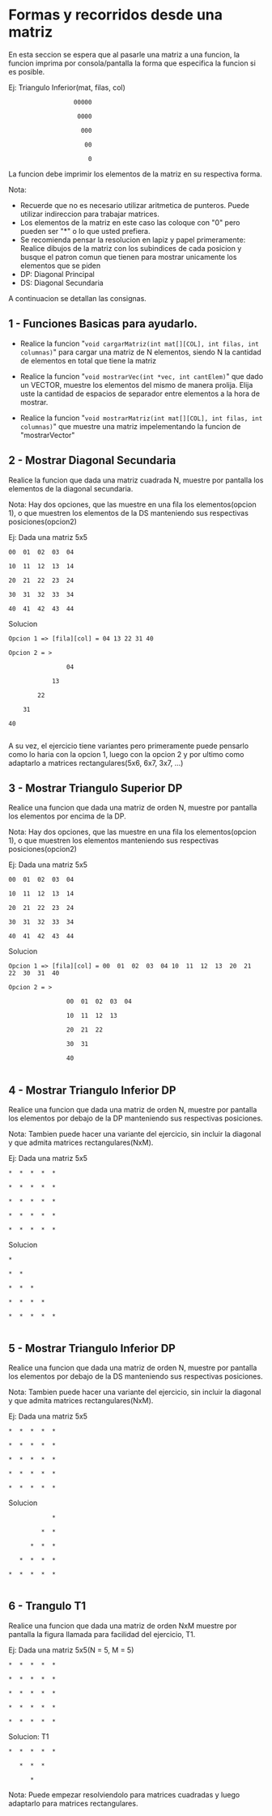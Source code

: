 # Formas y recorridos desde una matriz

En esta seccion se espera que al pasarle una matriz a una funcion, la funcion imprima por consola/pantalla la forma que especifica la funcion si es posible.

Ej:
    Triangulo Inferior(mat, filas, col)
    
                    
                      00000
                      
                       0000
                       
                        000
                        
                         00
                         
                          0
                   
La funcion debe imprimir los elementos de la matriz en su respectiva forma.

Nota: 
  - Recuerde que no es necesario utilizar aritmetica de punteros. Puede utilizar indireccion para trabajar matrices.
  - Los elementos de la matriz en este caso las coloque con "0" pero pueden ser "*" o lo que usted prefiera.
  - Se recomienda pensar la resolucion en lapiz y papel primeramente: Realice dibujos de la matriz con los subindices de cada posicion y busque el patron comun que tienen para mostrar unicamente los elementos que se piden
  - DP: Diagonal Principal
  - DS: Diagonal Secundaria

A continuacion se detallan las consignas.

## 1 - Funciones Basicas para ayudarlo.

- Realice la funcion "``void cargarMatriz(int mat[][COL], int filas, int columnas)``" para cargar una matriz de N elementos, siendo N la cantidad de elementos en total
que tiene la matriz

- Realice la funcion "``void mostrarVec(int *vec, int cantElem)``" que dado un VECTOR, muestre los elementos del mismo de manera prolija. Elija uste la cantidad de espacios 
de separador entre elementos a la hora de mostrar.

- Realice la funcion "``void mostrarMatriz(int mat[][COL], int filas, int columnas)``" que muestre una matriz impelementando la funcion de "mostrarVector"

## 2 - Mostrar Diagonal Secundaria

Realice la funcion que dada una matriz cuadrada N, muestre por pantalla los elementos de la diagonal secundaria.

Nota: Hay dos opciones, que las muestre en una fila los elementos(opcion 1), o que muestren los elementos de la DS manteniendo sus respectivas posiciones(opcion2)

Ej: Dada una matriz 5x5

```
00  01  02  03  04

10  11  12  13  14

20  21  22  23  24

30  31  32  33  34

40  41  42  43  44
```
Solucion
```
Opcion 1 => [fila][col] = 04 13 22 31 40

Opcion 2 = >

                04

            13

        22

    31 

40 
            
```
A su vez, el ejercicio tiene variantes pero primeramente puede pensarlo como lo haria con la opcion 1, luego con la opcion 2 y por ultimo como adaptarlo a matrices rectangulares(5x6, 6x7, 3x7, ...)

## 3 - Mostrar Triangulo Superior DP

Realice una funcion que dada una matriz de orden N, muestre por pantalla los elementos por encima de la DP.

Nota: Hay dos opciones, que las muestre en una fila los elementos(opcion 1), o que muestren los elementos manteniendo sus respectivas posiciones(opcion2)


Ej: Dada una matriz 5x5

```
00  01  02  03  04

10  11  12  13  14

20  21  22  23  24

30  31  32  33  34

40  41  42  43  44
```
Solucion
```
Opcion 1 => [fila][col] = 00  01  02  03  04 10  11  12  13  20  21  22  30  31  40

Opcion 2 = >

                00  01  02  03  04

                10  11  12  13

                20  21  22

                30  31 

                40
            
```
## 4 - Mostrar Triangulo Inferior DP

Realice una funcion que dada una matriz de orden N, muestre por pantalla los elementos por debajo de la DP manteniendo sus respectivas posiciones.

Nota: Tambien puede hacer una variante del ejercicio, sin incluir la diagonal y que admita matrices rectangulares(NxM).

Ej: Dada una matriz 5x5

```
*  *  *  *  *

*  *  *  *  *

*  *  *  *  *

*  *  *  *  *

*  *  *  *  *
```
Solucion
```
*  

*  *  

*  *  *  

*  *  *  *  

*  *  *  *  *
            
```
## 5 - Mostrar Triangulo Inferior DP

Realice una funcion que dada una matriz de orden N, muestre por pantalla los elementos por debajo de la DS manteniendo sus respectivas posiciones.

Nota: Tambien puede hacer una variante del ejercicio, sin incluir la diagonal y que admita matrices rectangulares(NxM).

Ej: Dada una matriz 5x5

```
*  *  *  *  *

*  *  *  *  *

*  *  *  *  *

*  *  *  *  *

*  *  *  *  *
```
Solucion
```
            *

         *  *

      *  *  *

   *  *  *  *

*  *  *  *  *
            
```

## 6 - Trangulo T1

Realice una funcion que dada una matriz de orden NxM muestre por pantalla la figura llamada para facilidad del ejercicio, T1.

Ej: Dada una matriz 5x5(N = 5, M = 5)

```
*  *  *  *  *

*  *  *  *  *

*  *  *  *  *

*  *  *  *  *

*  *  *  *  *
```
Solucion: T1
```
*  *  *  *  *

   *  *  * 

      *   
```

Nota: Puede empezar resolviendolo para matrices cuadradas y luego adaptarlo para matrices rectangulares.
